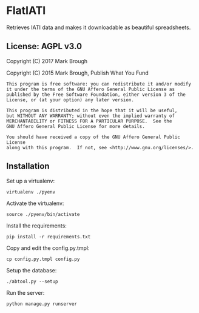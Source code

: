 FlatIATI
========

Retrieves IATI data and makes it downloadable as beautiful spreadsheets.

License: AGPL v3.0
------------------

Copyright (C) 2017 Mark Brough

Copyright (C) 2015 Mark Brough, Publish What You Fund

    This program is free software: you can redistribute it and/or modify
    it under the terms of the GNU Affero General Public License as
    published by the Free Software Foundation, either version 3 of the
    License, or (at your option) any later version.

    This program is distributed in the hope that it will be useful,
    but WITHOUT ANY WARRANTY; without even the implied warranty of
    MERCHANTABILITY or FITNESS FOR A PARTICULAR PURPOSE.  See the
    GNU Affero General Public License for more details.

    You should have received a copy of the GNU Affero General Public License
    along with this program.  If not, see <http://www.gnu.org/licenses/>.

Installation
------------

Set up a virtualenv:

    virtualenv ./pyenv

Activate the virtualenv:

    source ./pyenv/bin/activate

Install the requirements:

    pip install -r requirements.txt

Copy and edit the config.py.tmpl:

    cp config.py.tmpl config.py

Setup the database:

    ./abtool.py --setup

Run the server:

    python manage.py runserver